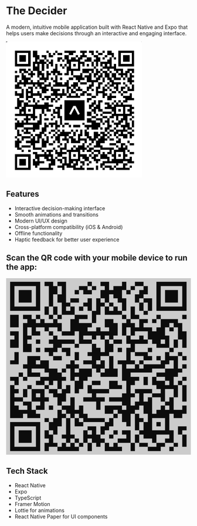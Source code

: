 # The Decider

A modern, intuitive mobile application built with React Native and Expo that helps users make decisions through an interactive and engaging interface.

![App Preview](assets/preview.png)

## Features

- Interactive decision-making interface
- Smooth animations and transitions
- Modern UI/UX design
- Cross-platform compatibility (iOS & Android)
- Offline functionality
- Haptic feedback for better user experience


## Scan the QR code with your mobile device to run the app:

![Install QR Code](assets/install.png)

## Tech Stack

- React Native
- Expo
- TypeScript
- Framer Motion
- Lottie for animations
- React Native Paper for UI components
